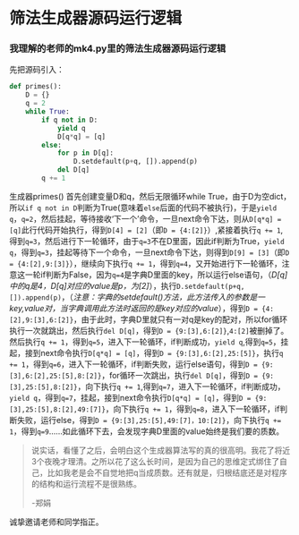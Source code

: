 # 筛法生成器源码运行逻辑

### 我理解的老师的mk4.py里的筛法生成器源码运行逻辑 

先把源码引入：
```python
def primes():
    D = {}
    q = 2
    while True:
        if q not in D:
            yield q
            D[q*q] = [q]
        else:
            for p in D[q]:
                D.setdefault(p+q, []).append(p)
            del D[q]
        q += 1
```
生成器primes()
首先创建变量D和q，然后无限循环while True，由于D为空dict，所以`if q not in D`判断为True(意味着`else`后面的代码不被执行)，于是`yield q`，`q=2`，然后挂起，等待接收‘下一个’命令，一旦next命令下达，则从`D[q*q] = [q]`此行代码开始执行，得到`D[4] = [2]`（即`D = {4:[2]}`）,紧接着执行`q += 1`, 得到`q=3`，然后进行下一轮循环，由于`q=3`不在D里面，因此if判断为True，`yield q`，得到`q=3`，挂起等待下一个命令，一旦next命令下达，则得到`D[9] = [3]`（即`D = {4:[2],9:[3]}`），继续向下执行`q += 1`，得到`q=4`，又开始进行下一轮循环，注意这一轮if判断为False，因为`q=4`是字典D里面的key，所以运行else语句，（*D[q]中的q是4，D[q]对应的value是p，为[2]*），执行`D.setdefault(p+q, []).append(p)`，（*注意：字典的setdefault()方法，此方法传入的参数是一key,value对，当字典调用此方法时返回的是key对应的value*），得到`D = {4:[2],9:[3],6:[2]}`，由于此时，字典D里就只有一对q是key的配对，所以for循环执行一次就跳出，然后执行`del D[q]`，得到`D = {9:[3],6:[2]}`,`4:[2]`被删掉了。然后执行`q += 1`，得到`q=5`，进入下一轮循环，if判断成功，`yield q`,得到`q=5`，挂起，接到next命令执行`D[q*q] = [q]`，得到`D = {9:[3],6:[2],25:[5]}`，执行`q += 1`，得到`q=6`，进入下一轮循环，if判断失败，运行else语句，得到`D = {9:[3],6:[2],25:[5],8:[2]}`，for循环一次跳出，执行`del D[q]`，得到`D = {9:[3],25:[5],8:[2]}`，向下执行`q += 1`,得到`q=7`，进入下一轮循环，if判断成功，`yield q`，得到`q=7`，挂起，接到next命令执行`D[q*q] = [q]`，得到`D = {9:[3],25:[5],8:[2],49:[7]}`，向下执行`q += 1`，得到`q=8`，进入下一轮循环，if判断失败，运行else，得到`D = {9:[3],25:[5],49:[7]，10:[2]}`，向下执行`q += 1`，得到`q=9`......如此循环下去，会发现字典D里面的value始终是我们要的质数。

> 说实话，看懂了之后，会明白这个生成器算法写的真的很高明。我花了将近3个夜晚才理清。之所以花了这么长时间，是因为自己的思维定式绑住了自己，比如我老是会不自觉地把q当成质数。还有就是，归根结底还是对程序的结构和运行流程不是很熟练。
>
> -郑娟


诚挚邀请老师和同学指正。

